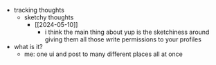   * tracking thoughts
    * sketchy thoughts
      * [[2024-05-10]]
        * i think the main thing about yup is the sketchiness around giving them all those write permissions to your profiles
  * what is it?
    * me: one ui and post to many different places all at once